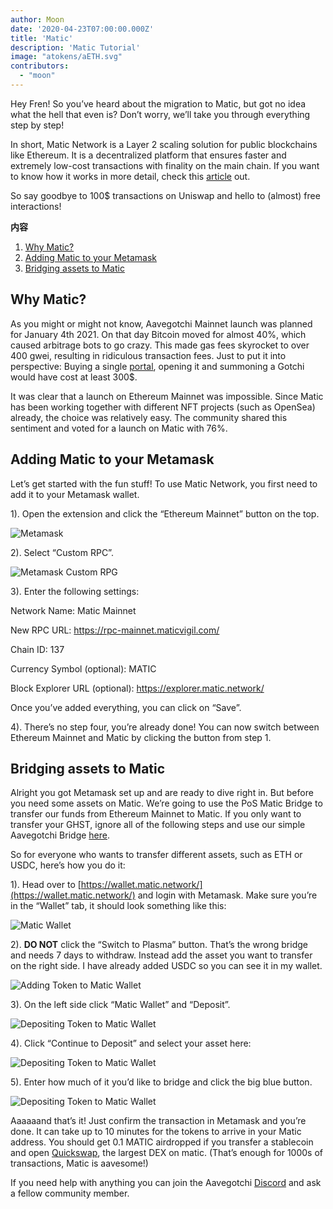 ```yaml
---
author: Moon
date: '2020-04-23T07:00:00.000Z'
title: 'Matic'
description: 'Matic Tutorial'
image: "atokens/aETH.svg"
contributors:
  - "moon"
---
```


Hey Fren! So you’ve heard about the migration to Matic, but got no idea what the hell that even is? Don’t worry, we’ll take you through everything step by step!

In short, Matic Network is a Layer 2 scaling solution for public blockchains like Ethereum. It is a decentralized platform that ensures faster and extremely low-cost transactions with finality on the main chain. If you want to know how it works in more detail, check this [article](https://medium.com/matic-network/what-is-matic-network-466a2c493ae1) out.

So say goodbye to 100$ transactions on Uniswap and hello to (almost) free interactions!

<div class="contentsBox">

**内容**

<ol>
<li><a href=#why-matic->Why Matic?</a></li>
<li><a href=#adding-matic-to-your-metamask>Adding Matic to your Metamask</a></li>
<li><a href=#bridging-assets-to-matic>Bridging assets to Matic</a></li>
</ol>

</div>

## Why Matic?

As you might or might not know, Aavegotchi Mainnet launch was planned for January 4th 2021. On that day Bitcoin moved for almost 40%, which caused arbitrage bots to go crazy. This made gas fees skyrocket to over 400 gwei, resulting in ridiculous transaction fees. Just to put it into perspective: Buying a single [portal](/portals), opening it and summoning a Gotchi would have cost at least 300$.

It was clear that a launch on Ethereum Mainnet was impossible. Since Matic has been working together with different NFT projects (such as OpenSea) already, the choice was relatively easy. The community shared this sentiment and voted for a launch on Matic with 76%.

## Adding Matic to your Metamask

Let’s get started with the fun stuff! To use Matic Network, you first need to add it to your Metamask wallet.

1). Open the extension and click the “Ethereum Mainnet” button on the top.

<img class = "bodyImage" src = "/matic/metamask.png" alt = "Metamask" />

2). Select “Custom RPC”.

<img class = "bodyImage" src = "/matic/metamask-custom-RPC.png" alt = "Metamask Custom RPG" />

3). Enter the following settings:

Network Name: Matic Mainnet

New RPC URL: https://rpc-mainnet.maticvigil.com/

Chain ID: 137

Currency Symbol (optional): MATIC

Block Explorer URL (optional): https://explorer.matic.network/

Once you’ve added everything, you can click on “Save”.

4). There’s no step four, you’re already done! You can now switch between Ethereum Mainnet and Matic by clicking the button from step 1.

## Bridging assets to Matic
Alright you got Metamask set up and are ready to dive right in. But before you need some assets on Matic. We’re going to use the PoS Matic Bridge to transfer our funds from Ethereum Mainnet to Matic. If you only want to transfer your GHST, ignore all of the following steps and use our simple Aavegotchi Bridge [here](https://aavegotchi.com/bridge).

So for everyone who wants to transfer different assets, such as ETH or USDC, here’s how you do it:

1). Head over to [https://wallet.matic.network/](https://wallet.matic.network/) and login with Metamask. Make sure you’re in the “Wallet” tab, it should look something like this:

<img class = "bodyImage" src = "/matic/matic-wallet.png" alt = "Matic Wallet" />

2). **DO NOT** click the “Switch to Plasma” button. That’s the wrong bridge and needs 7 days to withdraw. Instead add the asset you want to transfer on the right side. I have already added USDC so you can see it in my wallet.

<img class = "bodyImage" src = "/matic/matic-wallet-add-token.png" alt = "Adding Token to Matic Wallet" />

3). On the left side click “Matic Wallet” and “Deposit”.

<img class = "bodyImage" src = "/matic/matic-wallet-deposit.png" alt = "Depositing Token to Matic Wallet" />

4). Click “Continue to Deposit” and select your asset here:

<img class = "bodyImage" src = "/matic/matic-wallet-deposit2.png" alt = "Depositing Token to Matic Wallet" />

5). Enter how much of it you’d like to bridge and click the big blue button.

<img class = "bodyImage" src = "/matic/matic-wallet-deposit3.png" alt = "Depositing Token to Matic Wallet" />

Aaaaaand that’s it! Just confirm the transaction in Metamask and you’re done. It can take up to 10 minutes for the tokens to arrive in your Matic address. You should get 0.1 MATIC airdropped if you transfer a stablecoin and open [Quickswap](https://quickswap.exchange/), the largest DEX on matic. (That’s enough for 1000s of transactions, Matic is aavesome!)

If you need help with anything you can join the Aavegotchi [Discord](https://discord.com/invite/rttCTkZ) and ask a fellow community member.